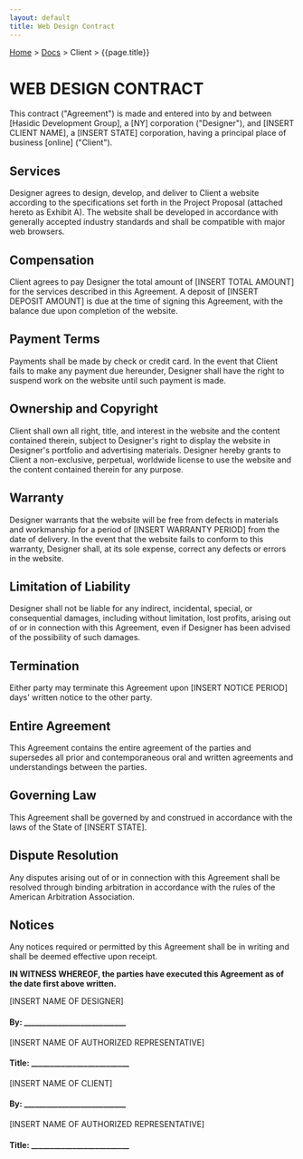 ```yaml
---
layout: default
title: Web Design Contract
---
```


[Home](/) > [Docs](/documentation) > Client > {{page.title}}

# WEB DESIGN CONTRACT

This contract ("Agreement") is made and entered into by and between [Hasidic Development Group], a [NY] corporation ("Designer"), and [INSERT CLIENT NAME], a [INSERT STATE] corporation, having a principal place of business [online] ("Client").

## Services
Designer agrees to design, develop, and deliver to Client a website according to the specifications set forth in the Project Proposal (attached hereto as Exhibit A). The website shall be developed in accordance with generally accepted industry standards and shall be compatible with major web browsers.

## Compensation
Client agrees to pay Designer the total amount of [INSERT TOTAL AMOUNT] for the services described in this Agreement. A deposit of [INSERT DEPOSIT AMOUNT] is due at the time of signing this Agreement, with the balance due upon completion of the website.

## Payment Terms
Payments shall be made by check or credit card. In the event that Client fails to make any payment due hereunder, Designer shall have the right to suspend work on the website until such payment is made.

## Ownership and Copyright
Client shall own all right, title, and interest in the website and the content contained therein, subject to Designer's right to display the website in Designer's portfolio and advertising materials. Designer hereby grants to Client a non-exclusive, perpetual, worldwide license to use the website and the content contained therein for any purpose.

## Warranty
Designer warrants that the website will be free from defects in materials and workmanship for a period of [INSERT WARRANTY PERIOD] from the date of delivery. In the event that the website fails to conform to this warranty, Designer shall, at its sole expense, correct any defects or errors in the website.

## Limitation of Liability
Designer shall not be liable for any indirect, incidental, special, or consequential damages, including without limitation, lost profits, arising out of or in connection with this Agreement, even if Designer has been advised of the possibility of such damages.

## Termination
Either party may terminate this Agreement upon [INSERT NOTICE PERIOD] days' written notice to the other party.

## Entire Agreement
This Agreement contains the entire agreement of the parties and supersedes all prior and contemporaneous oral and written agreements and understandings between the parties.

## Governing Law
This Agreement shall be governed by and construed in accordance with the laws of the State of [INSERT STATE].

## Dispute Resolution
Any disputes arising out of or in connection with this Agreement shall be resolved through binding arbitration in accordance with the rules of the American Arbitration Association.

## Notices
Any notices required or permitted by this Agreement shall be in writing and shall be deemed effective upon receipt.

**IN WITNESS WHEREOF, the parties have executed this Agreement as of the date first above written.**

[INSERT NAME OF DESIGNER]

#### By: ___________________________
[INSERT NAME OF AUTHORIZED REPRESENTATIVE]
#### Title: __________________________

[INSERT NAME OF CLIENT]

#### By: ___________________________
[INSERT NAME OF AUTHORIZED REPRESENTATIVE]
#### Title: __________________________